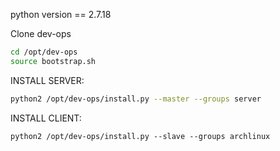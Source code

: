 python version == 2.7.18

Clone dev-ops
```bash
cd /opt/dev-ops
source bootstrap.sh 
```


INSTALL SERVER:
```bash
python2 /opt/dev-ops/install.py --master --groups server
```
INSTALL CLIENT:
```
python2 /opt/dev-ops/install.py --slave --groups archlinux
```
